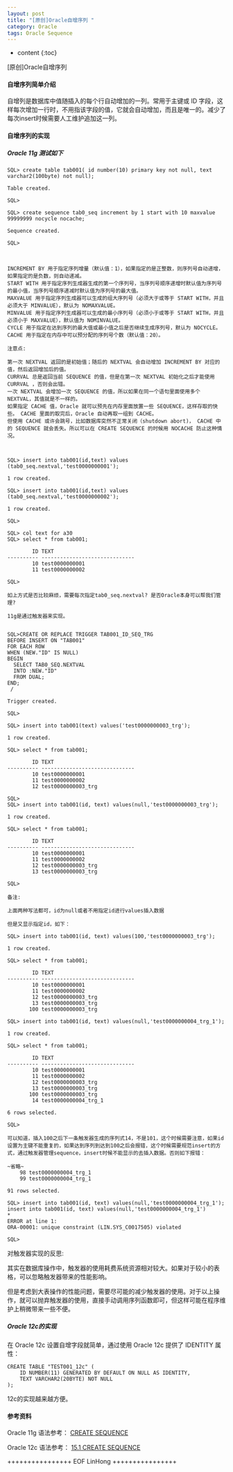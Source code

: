 ```yaml
---
layout: post
title: "[原创]Oracle自增序列 "
category: Oracle
tags: Oracle Sequence
---
```


* content
{:toc}


[原创]Oracle自增序列

#### 自增序列简单介绍

自增列是数据库中值随插入的每个行自动增加的一列。常用于主键或 ID 字段，这样每次增加一行时，不用指该字段的值，它就会自动增加，而且是唯一的。减少了每次insert时候需要人工维护追加这一列。








#### 自增序列的实现

##### Oracle 11g 测试如下

	SQL> create table tab001( id number(10) primary key not null, text varchar2(100byte) not null);                                  
																																	 
	Table created.

	SQL>    

	SQL> create sequence tab0_seq increment by 1 start with 10 maxvalue 99999999 nocycle nocache;                                    
																																	 
	Sequence created.

	SQL> 

	
	
    INCREMENT BY 用于指定序列增量（默认值：1），如果指定的是正整数，则序列号自动递增，如果指定的是负数，则自动递减。
    START WITH 用于指定序列生成器生成的第一个序列号，当序列号顺序递增时默认值为序列号的最小值，当序列号顺序递减时默认值为序列号的最大值。
    MAXVALUE 用于指定序列生成器可以生成的组大序列号（必须大于或等于 START WITH，并且必须大于 MINVALUE），默认为 NOMAXVALUE。
    MINVALUE 用于指定序列生成器可以生成的最小序列号（必须小于或等于 START WITH，并且必须小于 MAXVALUE），默认值为 NOMINVALUE。
    CYCLE 用于指定在达到序列的最大值或最小值之后是否继续生成序列号，默认为 NOCYCLE。
    CACHE 用于指定在内存中可以预分配的序列号个数（默认值：20）。
	
	注意点:
	
    第一次 NEXTVAL 返回的是初始值；随后的 NEXTVAL 会自动增加 INCREMENT BY 对应的值，然后返回增加后的值。
    CURRVAL 总是返回当前 SEQUENCE 的值，但是在第一次 NEXTVAL 初始化之后才能使用 CURRVAL ，否则会出错。
    一次 NEXTVAL 会增加一次 SEQUENCE 的值，所以如果在同一个语句里面使用多个NEXTVAL，其值就是不一样的。
    如果指定 CACHE 值，Oracle 就可以预先在内存里面放置一些 SEQUENCE，这样存取的快些。 CACHE 里面的取完后，Oracle 自动再取一组到 CACHE。
    但使用 CACHE 或许会跳号，比如数据库突然不正常关闭（shutdown abort)， CACHE 中的 SEQUENCE 就会丢失。所以可以在 CREATE SEQUENCE 的时候用 NOCACHE 防止这种情况。

	
	
	SQL> insert into tab001(id,text) values (tab0_seq.nextval,'test0000000001');
	
	1 row created.

	SQL> insert into tab001(id,text) values (tab0_seq.nextval,'test0000000002');

	1 row created.

	SQL>

	SQL> col text for a30
	SQL> select * from tab001;

			ID TEXT
	---------- ------------------------------
			10 test0000000001
			11 test0000000002

	SQL>
	
	如上方式是否比较麻烦，需要每次指定tab0_seq.nextval? 是否Oracle本身可以帮我们管理? 
	
	11g是通过触发器来实现。
	
	
	SQL>CREATE OR REPLACE TRIGGER TAB001_ID_SEQ_TRG
	BEFORE INSERT ON "TAB001"
	FOR EACH ROW
	WHEN (NEW."ID" IS NULL)
	BEGIN
	  SELECT TAB0_SEQ.NEXTVAL
	  INTO :NEW."ID"
	  FROM DUAL;
	END;
	 /

	Trigger created.

	SQL>   
		
	SQL> insert into tab001(text) values('test0000000003_trg');

	1 row created.

	SQL> select * from tab001;

			ID TEXT
	---------- ------------------------------
			10 test0000000001
			11 test0000000002
			12 test0000000003_trg

	SQL> 
	SQL> insert into tab001(id, text) values(null,'test0000000003_trg');

	1 row created.

	SQL> select * from tab001;

			ID TEXT
	---------- ------------------------------
			10 test0000000001
			11 test0000000002
			12 test0000000003_trg
			13 test0000000003_trg

	SQL>   

	备注:
	
	上面两种写法都可，id为null或者不用指定id进行values插入数据
	
	但是又显示指定id，如下：
	
	SQL> insert into tab001(id, text) values(100,'test0000000003_trg');

	1 row created.

	SQL> select * from tab001;

			ID TEXT
	---------- ------------------------------
			10 test0000000001
			11 test0000000002
			12 test0000000003_trg
			13 test0000000003_trg
		   100 test0000000003_trg

	SQL> insert into tab001(id, text) values(null,'test0000000004_trg_1');

	1 row created.

	SQL> select * from tab001;                                                                                                       

			ID TEXT
	---------- ------------------------------
			10 test0000000001
			11 test0000000002
			12 test0000000003_trg
			13 test0000000003_trg
		   100 test0000000003_trg
			14 test0000000004_trg_1

	6 rows selected.

	SQL>
	
	可以知道，插入100之后下一条触发器生成的序列式14，不是101，这个时候需要注意，如果id设置为主键不能重复的，如果达到序列到达到100之后会报错，这个时候需要规范insert的方式，通过触发器管理sequence，insert时候不能显示的去插入数据。否则如下报错：
	
	~省略~
		98 test0000000004_trg_1
		99 test0000000004_trg_1

	91 rows selected.

	SQL> insert into tab001(id, text) values(null,'test0000000004_trg_1');
	insert into tab001(id, text) values(null,'test0000000004_trg_1')
	*
	ERROR at line 1:
	ORA-00001: unique constraint (LIN.SYS_C0017505) violated

	SQL>  
	
对触发器实现的反思:

其实在数据库操作中，触发器的使用耗费系统资源相对较大。如果对于较小的表格，可以忽略触发器带来的性能影响。

但是考虑到大表操作的性能问题，需要尽可能的减少触发器的使用。对于以上操作，就可以抛弃触发器的使用，直接手动调用序列函数即可，但这样可能在程序维护上稍微带来一些不便。
	
##### Oracle 12c的实现

在 Oracle 12c 设置自增字段就简单，通过使用 Oracle 12c 提供了 IDENTITY 属性：

	CREATE TABLE "TEST001_12c" (
		ID NUMBER(11) GENERATED BY DEFAULT ON NULL AS IDENTITY,
		TEXT VARCHAR2(20BYTE) NOT NULL
	);

12c的实现越来越方便。	
	
	

#### 参考资料

Oracle 11g 语法参考：
[CREATE SEQUENCE ](https://docs.oracle.com/cd/B28359_01/server.111/b28286/statements_6015.htm#SQLRF01314)

Oracle 12c 语法参考：
[15.1 CREATE SEQUENCE ](https://docs.oracle.com/en/database/oracle/oracle-database/12.2/sqlrf/CREATE-SEQUENCE.html#GUID-E9C78A8C-615A-4757-B2A8-5E6EFB130571)







++++++++++++++++ EOF LinHong ++++++++++++++++	